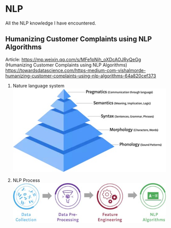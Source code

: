 # NLP
All the NLP knowledge I have encountered.

## Humanizing Customer Complaints using NLP Algorithms
Article: https://mp.weixin.qq.com/s/MFe1pNjh_oXDcAOJRyQeGg (Humanizing Customer Complaints using NLP Algorithms)
         https://towardsdatascience.com/https-medium-com-vishalmorde-humanizing-customer-complaints-using-nlp-algorithms-64a820cef373
         
1. Nature language system  
![Nature Language System](https://github.com/Amory0709/NLP/blob/master/2982c36d09a174f94a9b745ab2af6a5.jpg)

2. NLP Process  
![Process](https://github.com/Amory0709/NLP/blob/master/WeChat%20Image_20190711105553.jpg)
